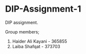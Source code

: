 # DIP-Assignment-1
DIP assignment. 

Group members;
1. Haider Ali Kayani - 365855 
2. Laiba Shafqat - 373703
